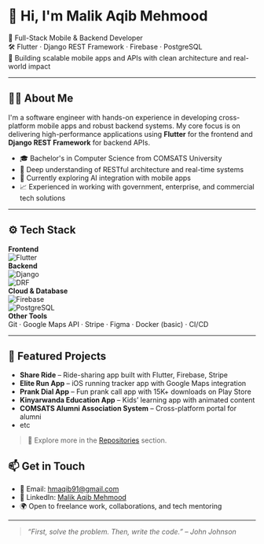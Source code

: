 # 👋 Hi, I'm Malik Aqib Mehmood

💼 Full-Stack Mobile & Backend Developer  
🛠️ Flutter · Django REST Framework · Firebase · PostgreSQL  
🚀 Building scalable mobile apps and APIs with clean architecture and real-world impact

---

## 👨‍💻 About Me

I'm a software engineer with hands-on experience in developing cross-platform mobile apps and robust backend systems. My core focus is on delivering high-performance applications using **Flutter** for the frontend and **Django REST Framework** for backend APIs.

- 🎓 Bachelor's in Computer Science from COMSATS University
- 🔁 Deep understanding of RESTful architecture and real-time systems
- 🧠 Currently exploring AI integration with mobile apps
- 📈 Experienced in working with government, enterprise, and commercial tech solutions

---

## ⚙️ Tech Stack

**Frontend**  
![Flutter](https://img.shields.io/badge/Flutter-02569B?logo=flutter&logoColor=white)  
**Backend**  
![Django](https://img.shields.io/badge/Django-092E20?logo=django&logoColor=white)  
![DRF](https://img.shields.io/badge/DRF-FF0000?logo=django&logoColor=white)  
**Cloud & Database**  
![Firebase](https://img.shields.io/badge/Firebase-FFCA28?logo=firebase&logoColor=black)  
![PostgreSQL](https://img.shields.io/badge/PostgreSQL-336791?logo=postgresql&logoColor=white)  
**Other Tools**  
Git · Google Maps API · Stripe · Figma · Docker (basic) · CI/CD  

---

## 📱 Featured Projects

- **Share Ride** – Ride-sharing app built with Flutter, Firebase, Stripe  
- **Elite Run App** – iOS running tracker app with Google Maps integration  
- **Prank Dial App** – Fun prank call app with 15K+ downloads on Play Store  
- **Kinyarwanda Education App** – Kids’ learning app with animated content 
- **COMSATS Alumni Association System** – Cross-platform portal for alumni
- etc 

> 💼 Explore more in the [Repositories](https://github.com/your-github-username?tab=repositories) section.


## 📫 Get in Touch

- 📧 Email: hmaqib91@gmail.com  
- 🔗 LinkedIn: [Malik Aqib Mehmood](https://www.linkedin.com/in/malik-aqib-mehmood/)  
- 🌍 Open to freelance work, collaborations, and tech mentoring

---

> _“First, solve the problem. Then, write the code.” – John Johnson_
